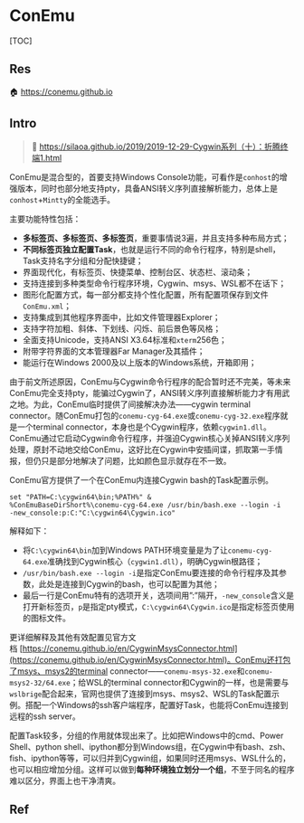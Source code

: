 # ConEmu

[TOC]



## Res
🏠 https://conemu.github.io



## Intro
> 🔗 https://silaoa.github.io/2019/2019-12-29-Cygwin系列（十）：折腾终端1.html

ConEmu是混合型的，首要支持Windows Console功能，可看作是`conhost`的增强版本，同时也部分地支持pty，具备ANSI转义序列直接解析能力，总体上是`conhost`+`Mintty`的全能选手。

主要功能特性包括：
- **多标签页、多标签页、多标签页**，重要事情说3遍，并且支持多种布局方式；
- **不同标签页独立配置Task**，也就是运行不同的命令行程序，特别是shell，Task支持名字分组和分配快捷键；
- 界面现代化，有标签页、快捷菜单、控制台区、状态栏、滚动条；
- 支持连接到多种类型命令行程序环境，Cygwin、msys、WSL都不在话下；
- 图形化配置方式，每一部分都支持个性化配置，所有配置项保存到文件`ConEmu.xml`；
- 支持集成到其他程序界面中，比如文件管理器Explorer；
- 支持字符加粗、斜体、下划线、闪烁、前后景色等风格；
- 全面支持Unicode，支持ANSI X3.64标准和`xterm`256色；
- 附带字符界面的文本管理器Far Manager及其插件；
- 能运行在Windows 2000及以上版本的Windows系统，开箱即用；

由于前文所述原因，ConEmu与Cygwin命令行程序的配合暂时还不完美，等未来ConEmu完全支持pty，能骗过Cygwin了，ANSI转义序列直接解析能力才有用武之地。为此，ConEmu临时提供了间接解决办法——cygwin terminal connector。随ConEmu打包的`conemu-cyg-64.exe`或`conemu-cyg-32.exe`程序就是一个terminal connector，本身也是个Cygwin程序，依赖`cygwin1.dll`。ConEmu通过它启动Cygwin命令行程序，并强迫Cygwin核心关掉ANSI转义序列处理，原封不动地交给ConEmu，这好比在Cygwin中安插间谍，抓取第一手情报，但仍只是部分地解决了问题，比如颜色显示就存在不一致。

ConEmu官方提供了一个在ConEmu内连接Cygwin bash的Task配置示例。  
```shell
set "PATH=C:\cygwin64\bin;%PATH%" &   
%ConEmuBaseDirShort%\conemu-cyg-64.exe /usr/bin/bash.exe --login -i   
-new_console:p:C:"C:\cygwin64\Cygwin.ico"
```

解释如下：
- 将`C:\cygwin64\bin`加到Windows PATH环境变量是为了让`conemu-cyg-64.exe`准确找到Cygwin核心（`cygwin1.dll`），明确Cygwin根路径；
- `/usr/bin/bash.exe --login -i`是指定ConEmu要连接的命令行程序及其参数，此处是连接到Cygwin的bash，也可以配置为其他；
- 最后一行是ConEmu特有的选项开关，选项间用”:”隔开，`-new_console`含义是打开新标签页，`p`是指定pty模式，`C:\cygwin64\Cygwin.ico`是指定标签页使用的图标文件。

更详细解释及其他有效配置见官方文档 [https://conemu.github.io/en/CygwinMsysConnector.html](https://conemu.github.io/en/CygwinMsysConnector.html)。ConEmu还打包了msys、msys2的terminal connector——`conemu-msys-32.exe`和`conemu-msys2-32/64.exe`；给WSL的terminal connector和Cygwin的一样，也是需要与`wslbrige`配合起来，官网也提供了连接到msys、msys2、WSL的Task配置示例。搭配一个Windows的ssh客户端程序，配置好Task，也能将ConEmu连接到远程的ssh server。

配置Task较多，分组的作用就体现出来了。比如把Windows中的cmd、Power Shell、python shell、ipython都分到Windows组，在Cygwin中有bash、zsh、fish、ipython等等，可以归并到Cygwin组，如果同时还用msys、WSL什么的，也可以相应增加分组。这样可以做到**每种环境独立划分一个组**，不至于同名的程序难以区分，界面上也干净清爽。



## Ref

